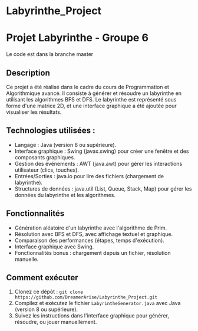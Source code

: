 # Labyrinthe_Project
# Projet Labyrinthe - Groupe 6

Le code est dans la branche master

## Description
Ce projet a été réalisé dans le cadre du cours de Programmation et Algorithmique avancé. Il consiste à générer et résoudre un labyrinthe en utilisant les algorithmes BFS et DFS. Le labyrinthe est représenté sous forme d'une matrice 2D, et une interface graphique a été ajoutée pour visualiser les résultats.

## Technologies utilisées :
  - Langage : Java (version 8 ou supérieure).
  - Interface graphique : Swing (javax.swing) pour créer une fenêtre et des composants graphiques.
  - Gestion des événements : AWT (java.awt) pour gérer les interactions utilisateur (clics, touches).
  - Entrées/Sorties : java.io pour lire des fichiers (chargement de labyrinthe).
  - Structures de données : java.util (List, Queue, Stack, Map) pour gérer les données du labyrinthe et les algorithmes.


## Fonctionnalités
- Génération aléatoire d'un labyrinthe avec l'algorithme de Prim.
- Résolution avec BFS et DFS, avec affichage textuel et graphique.
- Comparaison des performances (étapes, temps d'exécution).
- Interface graphique avec Swing.
- Fonctionnalités bonus : chargement depuis un fichier, résolution manuelle.

## Comment exécuter
1. Clonez ce dépôt : `git clone https://github.com/DreamerArise/Labyrinthe_Project.git`
2. Compilez et exécutez le fichier `LabyrintheGenerator.java` avec Java (version 8 ou supérieure).
3. Suivez les instructions dans l'interface graphique pour générer, résoudre, ou jouer manuellement.

   
